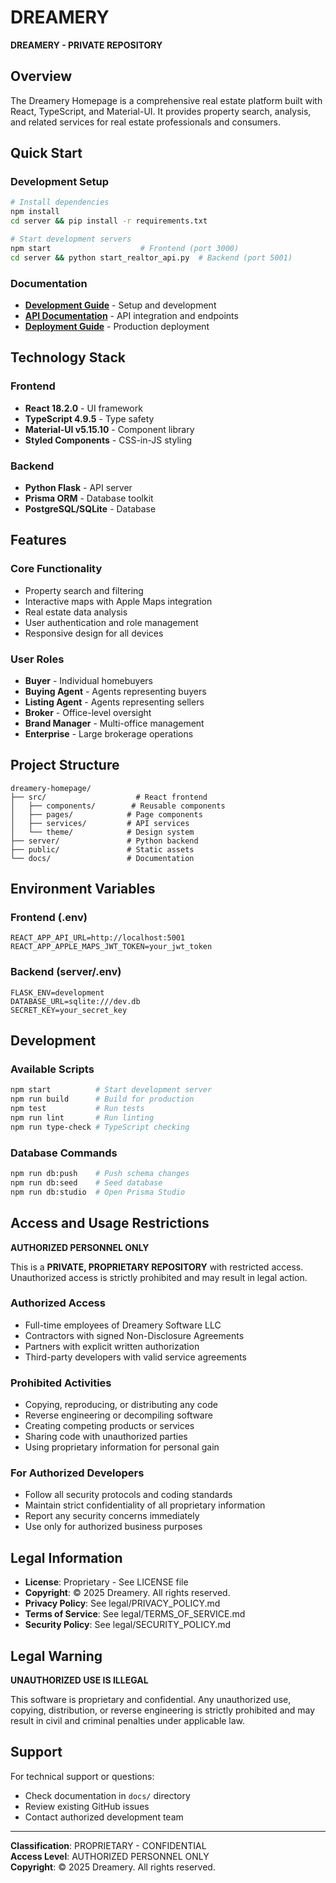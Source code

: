 # DREAMERY

**DREAMERY - PRIVATE REPOSITORY**

## Overview

The Dreamery Homepage is a comprehensive real estate platform built with React, TypeScript, and Material-UI. It provides property search, analysis, and related services for real estate professionals and consumers.

## Quick Start

### Development Setup
```bash
# Install dependencies
npm install
cd server && pip install -r requirements.txt

# Start development servers
npm start                    # Frontend (port 3000)
cd server && python start_realtor_api.py  # Backend (port 5001)
```

### Documentation
- **[Development Guide](docs/DEVELOPMENT.md)** - Setup and development
- **[API Documentation](docs/API.md)** - API integration and endpoints
- **[Deployment Guide](docs/DEPLOYMENT.md)** - Production deployment

## Technology Stack

### Frontend
- **React 18.2.0** - UI framework
- **TypeScript 4.9.5** - Type safety
- **Material-UI v5.15.10** - Component library
- **Styled Components** - CSS-in-JS styling

### Backend
- **Python Flask** - API server
- **Prisma ORM** - Database toolkit
- **PostgreSQL/SQLite** - Database

## Features

### Core Functionality
- Property search and filtering
- Interactive maps with Apple Maps integration
- Real estate data analysis
- User authentication and role management
- Responsive design for all devices

### User Roles
- **Buyer** - Individual homebuyers
- **Buying Agent** - Agents representing buyers
- **Listing Agent** - Agents representing sellers
- **Broker** - Office-level oversight
- **Brand Manager** - Multi-office management
- **Enterprise** - Large brokerage operations

## Project Structure

```
dreamery-homepage/
├── src/                    # React frontend
│   ├── components/        # Reusable components
│   ├── pages/            # Page components
│   ├── services/         # API services
│   └── theme/            # Design system
├── server/               # Python backend
├── public/               # Static assets
└── docs/                 # Documentation
```

## Environment Variables

### Frontend (.env)
```
REACT_APP_API_URL=http://localhost:5001
REACT_APP_APPLE_MAPS_JWT_TOKEN=your_jwt_token
```

### Backend (server/.env)
```
FLASK_ENV=development
DATABASE_URL=sqlite:///dev.db
SECRET_KEY=your_secret_key
```

## Development

### Available Scripts
```bash
npm start          # Start development server
npm run build      # Build for production
npm test           # Run tests
npm run lint       # Run linting
npm run type-check # TypeScript checking
```

### Database Commands
```bash
npm run db:push    # Push schema changes
npm run db:seed    # Seed database
npm run db:studio  # Open Prisma Studio
```

## Access and Usage Restrictions

**AUTHORIZED PERSONNEL ONLY**

This is a **PRIVATE, PROPRIETARY REPOSITORY** with restricted access. Unauthorized access is strictly prohibited and may result in legal action.

### Authorized Access
- Full-time employees of Dreamery Software LLC
- Contractors with signed Non-Disclosure Agreements
- Partners with explicit written authorization
- Third-party developers with valid service agreements

### Prohibited Activities
- Copying, reproducing, or distributing any code
- Reverse engineering or decompiling software
- Creating competing products or services
- Sharing code with unauthorized parties
- Using proprietary information for personal gain

### For Authorized Developers
- Follow all security protocols and coding standards
- Maintain strict confidentiality of all proprietary information
- Report any security concerns immediately
- Use only for authorized business purposes

## Legal Information

- **License**: Proprietary - See LICENSE file
- **Copyright**: © 2025 Dreamery. All rights reserved.
- **Privacy Policy**: See legal/PRIVACY_POLICY.md
- **Terms of Service**: See legal/TERMS_OF_SERVICE.md
- **Security Policy**: See legal/SECURITY_POLICY.md

## Legal Warning

**UNAUTHORIZED USE IS ILLEGAL**

This software is proprietary and confidential. Any unauthorized use, copying, distribution, or reverse engineering is strictly prohibited and may result in civil and criminal penalties under applicable law.

## Support

For technical support or questions:
- Check documentation in `docs/` directory
- Review existing GitHub issues
- Contact authorized development team

---

**Classification**: PROPRIETARY - CONFIDENTIAL  
**Access Level**: AUTHORIZED PERSONNEL ONLY  
**Copyright**: © 2025 Dreamery. All rights reserved.
